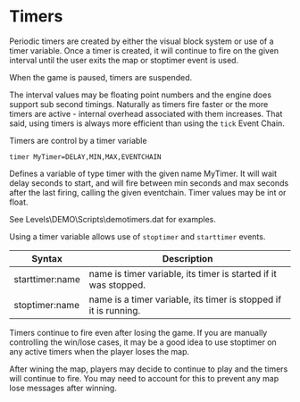 # Timers

Periodic timers are created by either the visual block system or use of a timer variable. Once a timer is created, it will continue to fire on the given interval until the user exits the map or stoptimer event is used.

When the game is paused, timers are suspended.

 The interval values may be floating point numbers and the engine does support sub second timings. Naturally as timers fire faster or the more timers are active - internal overhead associated with them increases. That said, using timers is always more efficient than using the `tick` Event Chain.

Timers are control by a timer variable

```mms
timer MyTimer=DELAY,MIN,MAX,EVENTCHAIN
```

Defines a variable of type timer with the given name MyTimer. It will wait delay seconds to start, and will fire between min seconds and max seconds after the last firing, calling the given eventchain. Timer values may be int or float.

See Levels\DEMO\Scripts\demotimers.dat for examples.


Using a timer variable allows use of `stoptimer` and `starttimer` events.

|Syntax|Description|
|---|---|
|starttimer:name|name is timer variable, its timer is started if it was stopped.|
|stoptimer:name|name is a timer variable, its timer is stopped if it is running.|

Timers continue to fire even after losing the game. If you are manually controlling the win/lose cases, it may be a good idea to use stoptimer on any active timers when the player loses the map.

After wining the map, players may decide to continue to play and the timers will continue to fire. You may need to account for this to prevent any map lose messages after winning.
